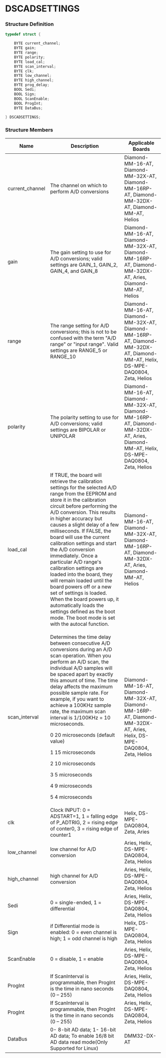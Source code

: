 # DSCADSETTINGS

### Structure Definition

```c
typedef struct {

    BYTE current_channel;
    BYTE gain;
    BYTE range;
    BYTE polarity;
    BYTE load_cal;
    BYTE scan_interval;
    BYTE clk;
    BYTE low_channel;
    BYTE high_channel;
    BYTE prog_delay;
    BOOL Sedi;
    BOOL Sign;
    BOOL ScanEnable;
    BOOL ProgInt;
    BYTE DataBus;
    
} DSCADSETTINGS;
```

### Structure Members

| Name             | Description                                                                                                                                                                                                                                                                                                                                                                                                                                                                                                                                                                                                                                                                              | Applicable Boards                                                                                                                      |
| ---------------- | ---------------------------------------------------------------------------------------------------------------------------------------------------------------------------------------------------------------------------------------------------------------------------------------------------------------------------------------------------------------------------------------------------------------------------------------------------------------------------------------------------------------------------------------------------------------------------------------------------------------------------------------------------------------------------------------- | -------------------------------------------------------------------------------------------------------------------------------------- |
| current\_channel | The channel on which to perform A/D conversions                                                                                                                                                                                                                                                                                                                                                                                                                                                                                                                                                                                                                                          | Diamond-MM-16-AT, Diamond-MM-32X-AT, Diamond-MM-16RP-AT, Diamond-MM-32DX-AT, Diamond-MM-AT, Helios                                     |
| gain             | The gain setting to use for A/D conversions; valid settings are GAIN\_1, GAIN\_2, GAIN\_4, and GAIN\_8                                                                                                                                                                                                                                                                                                                                                                                                                                                                                                                                                                                   | Diamond-MM-16-AT, Diamond-MM-32X-AT, Diamond-MM-16RP-AT, Diamond-MM-32DX-AT, Aries, Diamond-MM-AT, Helios                              |
| range            | The range setting for A/D conversions; this is not to be confused with the term "A/D range" or "input range". Valid settings are RANGE\_5 or RANGE\_10                                                                                                                                                                                                                                                                                                                                                                                                                                                                                                                                   | Diamond-MM-16-AT, Diamond-MM-32X-AT, Diamond-MM-16RP-AT, Diamond-MM-32DX-AT, Diamond-MM-AT, Helix, DS-MPE-DAQ0804, Zeta, Helios        |
| polarity         | The polarity setting to use for A/D conversions; valid settings are BIPOLAR or UNIPOLAR                                                                                                                                                                                                                                                                                                                                                                                                                                                                                                                                                                                                  | Diamond-MM-16-AT, Diamond-MM-32X-AT, Diamond-MM-16RP-AT, Diamond-MM-32DX-AT, Aries, Diamond-MM-AT, Helix, DS-MPE-DAQ0804, Zeta, Helios |
| load\_cal        | If TRUE, the board will retrieve the calibration settings for the selected A/D range from the EEPROM and store it in the calibration circuit before performing the A/D conversion. This results in higher accuracy but causes a slight delay of a few milliseconds. If FALSE, the board will use the current calibration settings and start the A/D conversion immediately. Once a particular A/D range's calibration settings are loaded into the board, they will remain loaded until the board powers off or a new set of settings is loaded. When the board powers up, it automatically loads the settings defined as the boot mode. The boot mode is set with the autocal function. | Diamond-MM-16-AT, Diamond-MM-32X-AT, Diamond-MM-16RP-AT, Diamond-MM-32DX-AT, Aries, Diamond-MM-AT, Helios                              |
| scan\_interval   | <p>Determines the time delay between consecutive A/D conversions during an A/D scan operation. When you perform an A/D scan, the individual A/D samples will be spaced apart by exactly this amount of time. The time delay affects the maximum possible sample rate. For example, if you want to achieve a 100KHz sample rate, the maximum scan interval is 1/100KHz = 10 microseconds.</p><p>0 20 microseconds (default value) </p><p>    1    15 microseconds </p><p>    2     10 microseconds </p><p>    3     5 microseconds </p><p>    4     9 microseconds </p><p>    5     4 microseconds</p>                                                                                    | Diamond-MM-16-AT, Diamond-MM-32X-AT, Diamond-MM-16RP-AT, Diamond-MM-32DX-AT, Aries, Helix, DS-MPE-DAQ0804, Zeta, Helios                |
| clk              | Clock INPUT: 0 = ADSTART=1, 1 = falling edge of P\_ADTRIG, 2 = rising edge of conter0, 3 = rising edge of counter1                                                                                                                                                                                                                                                                                                                                                                                                                                                                                                                                                                       | Helix, DS-MPE-DAQ0804, Zeta, Aries                                                                                                     |
| low\_channel     | low channel for A/D conversion                                                                                                                                                                                                                                                                                                                                                                                                                                                                                                                                                                                                                                                           | Aries, Helix, DS-MPE-DAQ0804, Zeta, Helios                                                                                             |
| high\_channel    | high channel for A/D conversion                                                                                                                                                                                                                                                                                                                                                                                                                                                                                                                                                                                                                                                          | Aries, Helix, DS-MPE-DAQ0804, Zeta, Helios                                                                                             |
| Sedi             | 0 = single-ended, 1 = differential                                                                                                                                                                                                                                                                                                                                                                                                                                                                                                                                                                                                                                                       | Aries, Helix, DS-MPE-DAQ0804, Zeta, Helios                                                                                             |
| Sign             | if Differential mode is enabled: 0 = even channel is high; 1 = odd channel is high                                                                                                                                                                                                                                                                                                                                                                                                                                                                                                                                                                                                       | Helix, DS-MPE-DAQ0804, Zeta, Helios                                                                                                    |
| ScanEnable       | 0 = disable, 1 = enable                                                                                                                                                                                                                                                                                                                                                                                                                                                                                                                                                                                                                                                                  | Aries, Helix, DS-MPE-DAQ0804, Zeta, Helios                                                                                             |
| ProgInt          | If ScanInterval is programmable, then ProgInt is the time in nano seconds (0 – 255)                                                                                                                                                                                                                                                                                                                                                                                                                                                                                                                                                                                                      | Aries, Helix, DS-MPE-DAQ0804, Zeta, Helios                                                                                             |
| ProgInt          | If ScanInterval is programmable, then ProgInt is the time in nano seconds (0 – 255)                                                                                                                                                                                                                                                                                                                                                                                                                                                                                                                                                                                                      | Aries, Helix, DS-MPE-DAQ0804, Zeta, Helios                                                                                             |
| DataBus          | 0- 8-bit AD data; 1- 16-bit AD data; To enable 16/8 bit AD data read mode(Only Supported for Linux)                                                                                                                                                                                                                                                                                                                                                                                                                                                                                                                                                                                      | DMM32-DX-AT                                                                                                                            |
